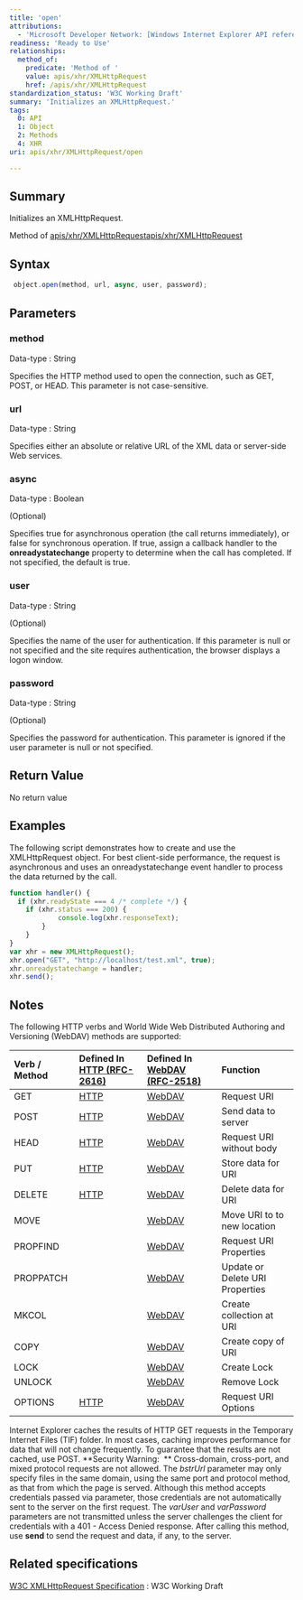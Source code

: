 ```yaml
---
title: 'open'
attributions:
  - 'Microsoft Developer Network: [Windows Internet Explorer API reference Article](http://msdn.microsoft.com/en-us/library/ie/hh828809%28v=vs.85%29.aspx)'
readiness: 'Ready to Use'
relationships:
  method_of:
    predicate: 'Method of '
    value: apis/xhr/XMLHttpRequest
    href: /apis/xhr/XMLHttpRequest
standardization_status: 'W3C Working Draft'
summary: 'Initializes an XMLHttpRequest.'
tags:
  0: API
  1: Object
  2: Methods
  4: XHR
uri: apis/xhr/XMLHttpRequest/open

---
```

## Summary

Initializes an XMLHttpRequest.

Method of [apis/xhr/XMLHttpRequest](/apis/xhr/XMLHttpRequest)[apis/xhr/XMLHttpRequest](/apis/xhr/XMLHttpRequest)

## Syntax

``` js
 object.open(method, url, async, user, password);
```

## Parameters

### method

 Data-type
:   String

 Specifies the HTTP method used to open the connection, such as GET, POST, or HEAD. This parameter is not case-sensitive.

### url

 Data-type
:   String

 Specifies either an absolute or relative URL of the XML data or server-side Web services.

### async

 Data-type
:   Boolean

(Optional)

Specifies true for asynchronous operation (the call returns immediately), or false for synchronous operation. If true, assign a callback handler to the **onreadystatechange** property to determine when the call has completed. If not specified, the default is true.

### user

 Data-type
:   String

(Optional)

Specifies the name of the user for authentication. If this parameter is null or not specified and the site requires authentication, the browser displays a logon window.

### password

 Data-type
:   String

(Optional)

Specifies the password for authentication. This parameter is ignored if the user parameter is null or not specified.

## Return Value

No return value

## Examples

The following script demonstrates how to create and use the XMLHttpRequest object. For best client-side performance, the request is asynchronous and uses an onreadystatechange event handler to process the data returned by the call.

``` js
function handler() {
  if (xhr.readyState === 4 /* complete */) {
    if (xhr.status === 200) {
            console.log(xhr.responseText);
        }
    }
}
var xhr = new XMLHttpRequest();
xhr.open("GET", "http://localhost/test.xml", true);
xhr.onreadystatechange = handler;
xhr.send();
```

## Notes

The following HTTP verbs and World Wide Web Distributed Authoring and Versioning (WebDAV) methods are supported:

|Verb / Method|Defined In [HTTP (RFC-2616)](http://go.microsoft.com/fwlink/p/?linkid=84048)|Defined In [WebDAV (RFC-2518)](http://go.microsoft.com/fwlink/p/?linkid=84046)|Function|
|:------------|:---------------------------------------------------------------------------|:-----------------------------------------------------------------------------|:-------|
|GET|[HTTP](http://go.microsoft.com/fwlink/p/?linkid=84048)|[WebDAV](http://go.microsoft.com/fwlink/p/?linkid=84046)|Request URI|
|POST|[HTTP](http://go.microsoft.com/fwlink/p/?linkid=84048)|[WebDAV](http://go.microsoft.com/fwlink/p/?linkid=84046)|Send data to server|
|HEAD|[HTTP](http://go.microsoft.com/fwlink/p/?linkid=84048)|[WebDAV](http://go.microsoft.com/fwlink/p/?linkid=84046)|Request URI without body|
|PUT|[HTTP](http://go.microsoft.com/fwlink/p/?linkid=84048)|[WebDAV](http://go.microsoft.com/fwlink/p/?linkid=84046)|Store data for URI|
|DELETE|[HTTP](http://go.microsoft.com/fwlink/p/?linkid=84048)|[WebDAV](http://go.microsoft.com/fwlink/p/?linkid=84046)|Delete data for URI|
|MOVE||[WebDAV](http://go.microsoft.com/fwlink/p/?linkid=84046)|Move URI to to new location|
|PROPFIND||[WebDAV](http://go.microsoft.com/fwlink/p/?linkid=84046)|Request URI Properties|
|PROPPATCH||[WebDAV](http://go.microsoft.com/fwlink/p/?linkid=84046)|Update or Delete URI Properties|
|MKCOL||[WebDAV](http://go.microsoft.com/fwlink/p/?linkid=84046)|Create collection at URI|
|COPY||[WebDAV](http://go.microsoft.com/fwlink/p/?linkid=84046)|Create copy of URI|
|LOCK||[WebDAV](http://go.microsoft.com/fwlink/p/?linkid=84046)|Create Lock|
|UNLOCK||[WebDAV](http://go.microsoft.com/fwlink/p/?linkid=84046)|Remove Lock|
|OPTIONS|[HTTP](http://go.microsoft.com/fwlink/p/?linkid=84048)|[WebDAV](http://go.microsoft.com/fwlink/p/?linkid=84046)|Request URI Options|

Internet Explorer caches the results of HTTP GET requests in the Temporary Internet Files (TIF) folder. In most cases, caching improves performance for data that will not change frequently. To guarantee that the results are not cached, use POST. **Security Warning:  ** Cross-domain, cross-port, and mixed protocol requests are not allowed. The *bstrUrl* parameter may only specify files in the same domain, using the same port and protocol method, as that from which the page is served. Although this method accepts credentials passed via parameter, those credentials are not automatically sent to the server on the first request. The *varUser* and *varPassword* parameters are not transmitted unless the server challenges the client for credentials with a 401 - Access Denied response. After calling this method, use **send** to send the request and data, if any, to the server.

## Related specifications

[W3C XMLHttpRequest Specification](http://www.w3.org/TR/XMLHttpRequest/)
:   W3C Working Draft
